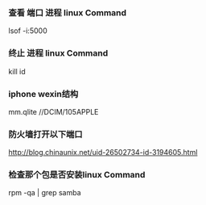 ### 查看 端口 进程 linux Command
lsof -i:5000
### 终止 进程 linux Command
kill id
### iphone wexin结构
mm.qlite
//DCIM/105APPLE
### 防火墙打开以下端口
http://blog.chinaunix.net/uid-26502734-id-3194605.html
### 检查那个包是否安装linux Command
rpm -qa | grep samba
